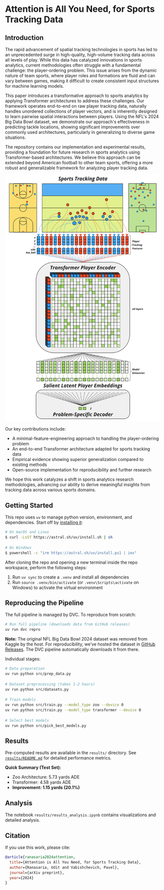 
# Attention is All You Need, for Sports Tracking Data

## Introduction

The rapid advancement of spatial tracking technologies in sports has led to an unprecedented surge in high-quality, high-volume tracking data across all levels of play. While this data has catalyzed innovations in sports analytics, current methodologies often struggle with a fundamental challenge: the player-ordering problem. This issue arises from the dynamic nature of team sports, where player roles and formations are fluid and can vary between games, making it difficult to create consistent input structures for machine learning models.

This paper introduces a transformative approach to sports analytics by applying Transformer architectures to address these challenges. Our framework operates end-to-end on raw player tracking data, naturally handles unordered collections of player vectors, and is inherently designed to learn pairwise spatial interactions between players. Using the NFL's 2024 Big Data Bowl dataset, we demonstrate our approach's effectiveness in predicting tackle locations, showing significant improvements over commonly used architectures, particularly in generalizing to diverse game situations.

The repository contains our implementation and experimental results, providing a foundation for future research in sports analytics using Transformer-based architectures. We believe this approach can be extended beyond American football to other team sports, offering a more robust and generalizable framework for analyzing player tracking data.

![Simple Architecture Diagram](./Sumer%20Sports%20Transformer%20Simple%20Arch.jpg)

Our key contributions include:

* A minimal-feature-engineering approach to handling the player-ordering problem
* An end-to-end Transformer architecture adapted for sports tracking data
* Empirical evidence showing superior generalization compared to existing methods
* Open-source implementation for reproducibility and further research

We hope this work catalyzes a shift in sports analytics research methodologies, advancing our ability to derive meaningful insights from tracking data across various sports domains.

## Getting Started

This repo uses `uv` to manage python version, environment, and dependencies. Start off by [installing it](https://docs.astral.sh/uv/getting-started/installation/):

```bash
# On macOS and Linux
$ curl -LsSf https://astral.sh/uv/install.sh | sh

# On Windows
$ powershell -c "irm https://astral.sh/uv/install.ps1 | iex"
```

After cloning the repo and opening a new terminal inside the repo workspace, perform the following steps:

1. Run `uv sync` to create a `.venv` and install all dependencies
2. Run `source .venv/bin/activate` (or `.venv\Scripts\activate` on Windows) to activate the virtual environment

## Reproducing the Pipeline

The full pipeline is managed by DVC. To reproduce from scratch:

```bash
# Run full pipeline (downloads data from GitHub releases)
uv run dvc repro
```

**Note:** The original NFL Big Data Bowl 2024 dataset was removed from Kaggle by the host. For reproducibility, we've hosted the dataset in [GitHub Releases](https://github.com/SumerSports/SportsTrackingTransformer/releases/tag/data-v1.0). The DVC pipeline automatically downloads it from there.

Individual stages:
```bash
# Data preparation
uv run python src/prep_data.py

# Dataset preprocessing (takes 1-2 hours)
uv run python src/datasets.py

# Train models
uv run python src/train.py --model_type zoo --device 0
uv run python src/train.py --model_type transformer --device 0

# Select best models
uv run python src/pick_best_models.py
```

## Results

Pre-computed results are available in the `results/` directory. See [`results/README.md`](results/README.md) for detailed performance metrics.

**Quick Summary (Test Set):**
- Zoo Architecture: 5.73 yards ADE
- Transformer: 4.58 yards ADE
- **Improvement: 1.15 yards (20.1%)**

## Analysis

The notebook `results/results_analysis.ipynb` contains visualizations and detailed analysis.

## Citation

If you use this work, please cite:

```bibtex
@article{ranasaria2024attention,
  title={Attention is All You Need, for Sports Tracking Data},
  author={Ranasaria, Udit and Vabishchevich, Pavel},
  journal={arXiv preprint},
  year={2024}
}
```
